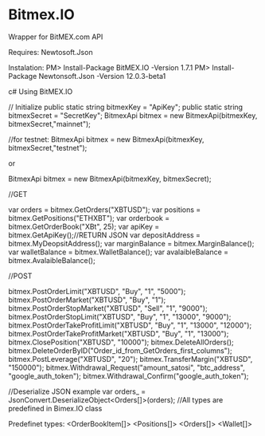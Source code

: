 # Bitmex.IO
Wrapper for BitMEX.com API

Requires:
Newtosoft.Json

Instalation:
PM> Install-Package BitMEX.IO -Version 1.7.1
PM> Install-Package Newtonsoft.Json -Version 12.0.3-beta1

c#
Using BitMEX.IO

// Initialize
public static string bitmexKey = "ApiKey";
public static string bitmexSecret = "SecretKey";
BitmexApi bitmex = new BitmexApi(bitmexKey, bitmexSecret,"mainnet");

//for testnet:
BitmexApi bitmex = new BitmexApi(bitmexKey, bitmexSecret,"testnet");

or

BitmexApi bitmex = new BitmexApi(bitmexKey, bitmexSecret);



//GET

var orders = bitmex.GetOrders("XBTUSD");
var positions = bitmex.GetPositions("ETHXBT");
var orderbook = bitmex.GetOrderBook("XBt", 25);
var apiKey = bitmex.GetApiKey();//RETURN JSON
var depositAddress = bitmex.MyDeopsitAddress();
var marginBalance = bitmex.MarginBalance();
var walletBalance = bitmex.WalletBalance();
var avalaibleBalance = bitmex.AvalaibleBalance();

//POST

bitmex.PostOrderLimit("XBTUSD", "Buy", "1", "5000");
bitmex.PostOrderMarket("XBTUSD", "Buy", "1");
bitmex.PostOrderStopMarket("XBTUSD", "Sell", "1", "9000");
bitmex.PostOrderStopLimit("XBTUSD", "Buy", "1", "13000", "9000");
bitmex.PostOrderTakeProfitLimit("XBTUSD", "Buy", "1", "13000", "12000");
bitmex.PostOrderTakeProfitMarket("XBTUSD", "Buy", "1", "13000");
bitmex.ClosePosition("XBTUSD", "10000");
bitmex.DeleteAllOrders();
bitmex.DeleteOrderByID("Order_id_from_GetOrders_first_columns");
bitmex.PostLeverage("XBTUSD", "20");
bitmex.TransferMargin("XBTUSD", "150000");
bitmex.Withdrawal_Request("amount_satosi", "btc_address", "google_auth_token");
bitmex.Withdrawal_Confirm("google_auth_token");

//Deserialize JSON example
var orders_ = JsonConvert.DeserializeObject<Orders[]>(orders); 
//All types are predefined in Bimex.IO class

Predefinet types:
<OrderBookItem[]>
<Positions[]>
<Orders[]>
<Wallet[]>
